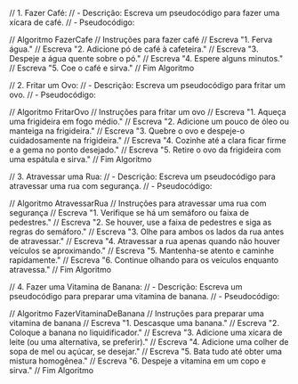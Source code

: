 
// 1. Fazer Café:
// - Descrição: Escreva um pseudocódigo para fazer uma xícara de café.
// - Pseudocódigo:

// Algoritmo FazerCafe
// Instruções para fazer café
// Escreva "1. Ferva água."
// Escreva "2. Adicione pó de café à cafeteira."
// Escreva "3. Despeje a água quente sobre o pó."
// Escreva "4. Espere alguns minutos."
// Escreva "5. Coe o café e sirva."
// Fim Algoritmo



// 2. Fritar um Ovo:
// - Descrição: Escreva um pseudocódigo para fritar um ovo.
// - Pseudocódigo:

// Algoritmo FritarOvo
// Instruções para fritar um ovo
// Escreva "1. Aqueça uma frigideira em fogo médio."
// Escreva "2. Adicione um pouco de óleo ou manteiga na frigideira."
// Escreva "3. Quebre o ovo e despeje-o cuidadosamente na frigideira."
// Escreva "4. Cozinhe até a clara ficar firme e a gema no ponto desejado."
// Escreva "5. Retire o ovo da frigideira com uma espátula e sirva."
// Fim Algoritmo


// 3.  Atravessar uma Rua:
// - Descrição: Escreva um pseudocódigo para atravessar uma rua com segurança.
// - Pseudocódigo:

// Algoritmo AtravessarRua
// Instruções para atravessar uma rua com segurança
// Escreva "1. Verifique se há um semáforo ou faixa de pedestres."
// Escreva "2. Se houver, use a faixa de pedestres e siga as regras do semáforo."
// Escreva "3. Olhe para ambos os lados da rua antes de atravessar."
// Escreva "4. Atravessar a rua apenas quando não houver veículos se aproximando."
// Escreva "5. Mantenha-se atento e caminhe rapidamente."
// Escreva "6. Continue olhando para os veículos enquanto atravessa."
// Fim Algoritmo




// 4. Fazer uma Vitamina de Banana:
// - Descrição: Escreva um pseudocódigo para preparar uma vitamina de banana.
// - Pseudocódigo:

// Algoritmo FazerVitaminaDeBanana
// Instruções para preparar uma vitamina de banana
// Escreva "1. Descasque uma banana."
// Escreva "2. Coloque a banana no liquidificador."
// Escreva "3. Adicione uma xícara de leite (ou uma alternativa, se preferir)."
// Escreva "4. Adicione uma colher de sopa de mel ou açúcar, se desejar."
// Escreva "5. Bata tudo até obter uma mistura homogênea."
// Escreva "6. Despeje a vitamina em um copo e sirva."
// Fim Algoritmo



